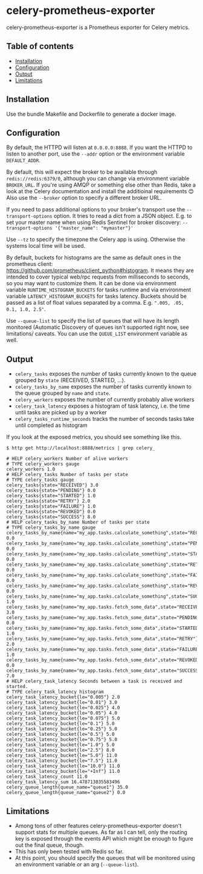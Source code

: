 <!-- omit in toc -->
# celery-prometheus-exporter

celery-prometheus-exporter is a Prometheus exporter for Celery metrics.

<!-- omit in toc -->
## Table of contents
- [Installation](#installation)
- [Configuration](#configuration)
- [Output](#output)
- [Limitations](#limitations)

## Installation

Use the bundle Makefile and Dockerfile to generate a docker image.

## Configuration

By default, the HTTPD will listen at `0.0.0.0:8888`. If you want the HTTPD
to listen to another port, use the `--addr` option or the environment variable
`DEFAULT_ADDR`.

By default, this will expect the broker to be available through
`redis://redis:6379/0`, although you can change via environment variable
`BROKER_URL`. If you're using AMQP or something else other than
Redis, take a look at the Celery documentation and install the additioinal
requirements 😊 Also use the `--broker` option to specify a different broker
URL.

If you need to pass additional options to your broker's transport use the
`--transport-options`  option. It tries to read a dict from a JSON object.
E.g. to set your master name when using Redis Sentinel for broker discovery:
`--transport-options '{"master_name": "mymaster"}'`

Use `--tz` to specify the timezone the Celery app is using. Otherwise the
systems local time will be used.

By default, buckets for histograms are the same as default ones in the prometheus client:
https://github.com/prometheus/client_python#histogram.
It means they are intended to cover typical web/rpc requests from milliseconds to seconds,
so you may want to customize them.
It can be done via environment variable `RUNTIME_HISTOGRAM_BUCKETS` for tasks runtime and
via environment variable `LATENCY_HISTOGRAM_BUCKETS` for tasks latency.
Buckets should be passed as a list of float values separated by a comma.
E.g. `".005, .05, 0.1, 1.0, 2.5"`.

Use `--queue-list` to specify the list of queues that will have its length
monitored (Automatic Discovery of queues isn't supported right now, see limitations/
caveats. You can use the `QUEUE_LIST` environment variable as well.


## Output

 - `celery_tasks` exposes the number of tasks currently known to the queue
  grouped by `state` (RECEIVED, STARTED, ...).
 - `celery_tasks_by_name` exposes the number of tasks currently known to the queue
  grouped by `name` and `state`.
 - `celery_workers` exposes the number of currently probably alive workers
 - `celery_task_latency` exposes a histogram of task latency, i.e. the time until
  tasks are picked up by a worker
 - `celery_tasks_runtime_seconds` tracks the number of seconds tasks take
  until completed as histogram

If you look at the exposed metrics, you should see something like this.

```
$ http get http://localhost:8888/metrics | grep celery_

# HELP celery_workers Number of alive workers
# TYPE celery_workers gauge
celery_workers 1.0
# HELP celery_tasks Number of tasks per state
# TYPE celery_tasks gauge
celery_tasks{state="RECEIVED"} 3.0
celery_tasks{state="PENDING"} 0.0
celery_tasks{state="STARTED"} 1.0
celery_tasks{state="RETRY"} 2.0
celery_tasks{state="FAILURE"} 1.0
celery_tasks{state="REVOKED"} 0.0
celery_tasks{state="SUCCESS"} 8.0
# HELP celery_tasks_by_name Number of tasks per state
# TYPE celery_tasks_by_name gauge
celery_tasks_by_name{name="my_app.tasks.calculate_something",state="RECEIVED"} 0.0
celery_tasks_by_name{name="my_app.tasks.calculate_something",state="PENDING"} 0.0
celery_tasks_by_name{name="my_app.tasks.calculate_something",state="STARTED"} 0.0
celery_tasks_by_name{name="my_app.tasks.calculate_something",state="RETRY"} 0.0
celery_tasks_by_name{name="my_app.tasks.calculate_something",state="FAILURE"} 0.0
celery_tasks_by_name{name="my_app.tasks.calculate_something",state="REVOKED"} 0.0
celery_tasks_by_name{name="my_app.tasks.calculate_something",state="SUCCESS"} 1.0
celery_tasks_by_name{name="my_app.tasks.fetch_some_data",state="RECEIVED"} 3.0
celery_tasks_by_name{name="my_app.tasks.fetch_some_data",state="PENDING"} 0.0
celery_tasks_by_name{name="my_app.tasks.fetch_some_data",state="STARTED"} 1.0
celery_tasks_by_name{name="my_app.tasks.fetch_some_data",state="RETRY"} 2.0
celery_tasks_by_name{name="my_app.tasks.fetch_some_data",state="FAILURE"} 1.0
celery_tasks_by_name{name="my_app.tasks.fetch_some_data",state="REVOKED"} 0.0
celery_tasks_by_name{name="my_app.tasks.fetch_some_data",state="SUCCESS"} 7.0
# HELP celery_task_latency Seconds between a task is received and started.
# TYPE celery_task_latency histogram
celery_task_latency_bucket{le="0.005"} 2.0
celery_task_latency_bucket{le="0.01"} 3.0
celery_task_latency_bucket{le="0.025"} 4.0
celery_task_latency_bucket{le="0.05"} 4.0
celery_task_latency_bucket{le="0.075"} 5.0
celery_task_latency_bucket{le="0.1"} 5.0
celery_task_latency_bucket{le="0.25"} 5.0
celery_task_latency_bucket{le="0.5"} 5.0
celery_task_latency_bucket{le="0.75"} 5.0
celery_task_latency_bucket{le="1.0"} 5.0
celery_task_latency_bucket{le="2.5"} 8.0
celery_task_latency_bucket{le="5.0"} 11.0
celery_task_latency_bucket{le="7.5"} 11.0
celery_task_latency_bucket{le="10.0"} 11.0
celery_task_latency_bucket{le="+Inf"} 11.0
celery_task_latency_count 11.0
celery_task_latency_sum 16.478713035583496
celery_queue_length{queue_name="queue1"} 35.0
celery_queue_length{queue_name="queue2"} 0.0
```

## Limitations

 - Among tons of other features celery-prometheus-exporter doesn't support stats
  for multiple queues. As far as I can tell, only the routing key is exposed
  through the events API which might be enough to figure out the final queue,
  though.
 - This has only been tested with Redis so far.
 - At this point, you should specify the queues that will be monitored using an
  environment variable or an arg (`--queue-list`).

